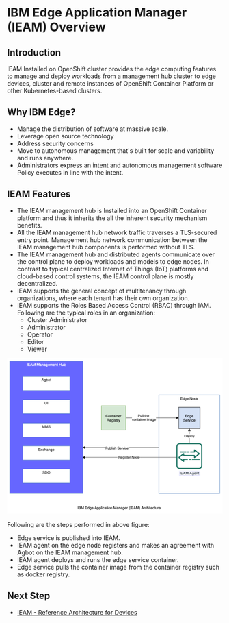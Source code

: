 # IBM Edge Application Manager (IEAM) Overview

## Introduction

IEAM Installed on OpenShift cluster provides the edge computing features to manage and deploy workloads 
from a management hub cluster to edge devices, cluster and remote instances of OpenShift Container Platform 
or other Kubernetes-based clusters.

## Why IBM Edge?

- Manage the distribution of software at massive scale.
- Leverage open source technology
- Address security concerns
- Move to autonomous management that's built for scale and variability and runs anywhere.
- Administrators express an intent and autonomous management software Policy executes in line with the intent.

## IEAM Features

- The IEAM management hub is Installed into an OpenShift Container platform and thus it inherits the all the inherent security mechanism 
  benefits.
- All the IEAM management hub network traffic traverses a TLS-secured entry point. Management hub network communication between 
  the IEAM management hub components is performed without TLS.
- The IEAM management hub and distributed agents communicate over the control plane to deploy workloads and models to edge nodes. 
  In contrast to typical centralized Internet of Things (IoT) platforms and cloud-based control systems, the IEAM control plane 
  is mostly decentralized.
- IEAM supports the general concept of multitenancy through organizations, where each tenant has their own organization.
- IEAM supports the Roles Based Access Control (RBAC) through IAM. Following are the typical roles in an organization:
    - Cluster Administrator
    - Administrator
    - Operator
    - Editor
    - Viewer

![Network Architecture](images/ieam42.png)

Following are the steps performed in above figure:

- Edge service is published into IEAM.
- IEAM agent on the edge node registers and makes an agreement with Agbot on the IEAM management hub.
- IEAM agent deploys and runs the edge service container.
- Edge service pulls the container image from the container registry such as docker registry.

## Next Step

- [IEAM - Reference Architecture for Devices](reference-architecture-devices.md)